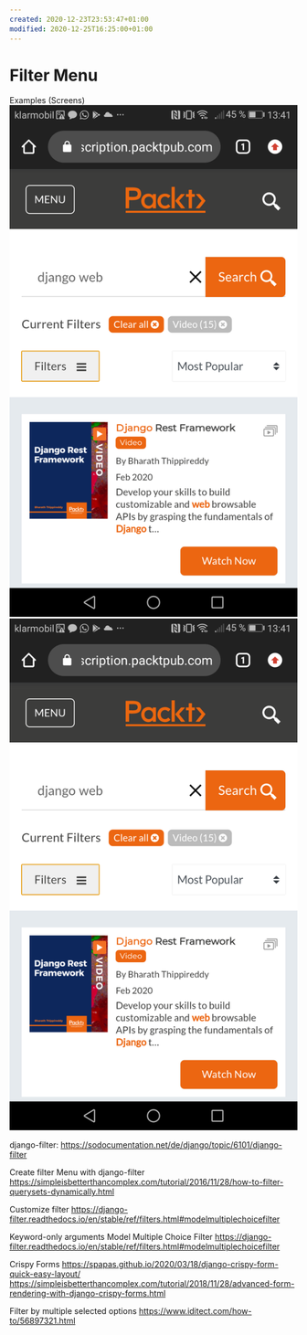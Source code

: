 ```yaml
---
created: 2020-12-23T23:53:47+01:00
modified: 2020-12-25T16:25:00+01:00
---
```


# Filter Menu

Examples (Screens)
![Image](./image_picker636149587.jpg)
![Image](./image_picker145234395.jpg)


django-filter: https://sodocumentation.net/de/django/topic/6101/django-filter

Create filter Menu with django-filter
https://simpleisbetterthancomplex.com/tutorial/2016/11/28/how-to-filter-querysets-dynamically.html

Customize filter
https://django-filter.readthedocs.io/en/stable/ref/filters.html#modelmultiplechoicefilter

Keyword-only arguments
Model Multiple Choice Filter
https://django-filter.readthedocs.io/en/stable/ref/filters.html#modelmultiplechoicefilter

Crispy Forms
https://spapas.github.io/2020/03/18/django-crispy-form-quick-easy-layout/
https://simpleisbetterthancomplex.com/tutorial/2018/11/28/advanced-form-rendering-with-django-crispy-forms.html

Filter by multiple selected options
https://www.iditect.com/how-to/56897321.html